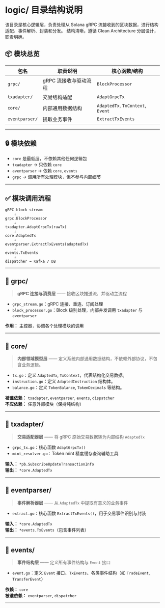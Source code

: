 # logic/ 目录结构说明

该目录是核心逻辑层，负责处理从 Solana gRPC 流接收到的区块数据，进行结构适配、事件解析、封装和分发。
结构清晰，遵循 Clean Architecture 分层设计，职责明确。

## 📦 模块总览

| 包名         | 职责说明        | 核心函数/结构                    |
|--------------|-------------|----------------------------|
| `grpc/`       | gRPC 流接收与驱动流程 | `BlockProcessor`           |
| `txadapter/`  | 交易结构适配      | `AdaptGrpcTx`              |
| `core/`     | 内部通用数据结构    | `AdaptedTx`, `TxContext`, `Event` |
| `eventparser/`| 提取业务事件      | `ExtractTxEvents`          |

---

## 🔒 模块依赖

- `core` 是最低层，不依赖其他任何逻辑包
- `txadapter` → 只依赖 `core`
- `eventparser` → 依赖 `core`, `events`
- `grpc` → 调用所有处理模块，但不参与内部细节

---

## ✅ 模块调用流程

```
gRPC block stream
    ↓
grpc.BlockProcessor
    ↓
txadapter.AdaptGrpcTx(rawTx)
    ↓
core.AdaptedTx
    ↓
eventparser.ExtractTxEvents(adaptedTx)
    ↓
events.TxEvents
    ↓
dispatcher → Kafka / DB
```

---

## 📁 grpc/
> **gRPC 连接与消费层** —— 接收区块推送流，并驱动主流程

- `grpc_stream.go`：gRPC 连接、重连、订阅处理
- `block_processor.go`：Block 级别处理，内部并发调用 `txadapter` 与 `eventparser`

**作用：** 主控器，协调各个处理模块的调用

---

## 📁 core/
> **内部领域模型层** —— 定义系统内部通用数据结构，不依赖外部协议，不包含业务逻辑。

- `tx.go`：定义 `AdaptedTx`, `TxContext`，代表结构化交易数据。
- `instruction.go`：定义 `AdaptedInstruction` 结构体。
- `balance.go`：定义 `TokenBalance`, `TokenDecimals` 等结构。

**被谁依赖：** `txadapter`, `eventparser`, `events`, `dispatcher`  
**不应依赖：** 任意外部模块（保持纯结构）

---

## 📁 txadapter/
> **交易适配器层** —— 将 gRPC 原始交易数据转为内部结构 `AdaptedTx`

- `grpc_tx.go`：核心函数 `AdaptGrpcTx()`
- `mint_resolver.go`：Token mint 精度缓存查询辅助工具

**输入：** `*pb.SubscribeUpdateTransactionInfo`  
**输出：** `*core.AdaptedTx`

---

## 📁 eventparser/
> **事件解析器层** —— 从 `AdaptedTx` 中提取有意义的业务事件

- `extract.go`：核心函数 `ExtractTxEvents()`，用于交易事件识别与封装

**输入：** `*core.AdaptedTx`  
**输出：** `*events.TxEvents`（包含事件列表）

---

## 📁 events/
> **事件结构层** —— 定义所有事件结构与 `Event` 接口

- `event.go`：定义 `Event` 接口、`TxEvents`、各类事件结构（如 `TradeEvent`, `TransferEvent`）

**依赖：** `core`  
**被谁依赖：** `eventparser`, `dispatcher`

---

